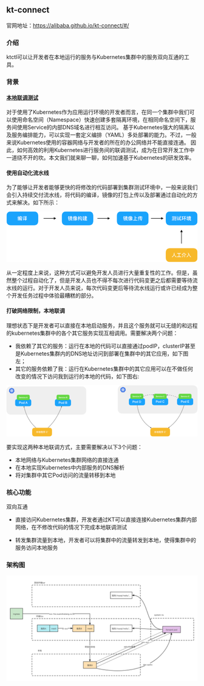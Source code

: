 ## kt-connect

官网地址：https://alibaba.github.io/kt-connect/#/

### 介绍

ktctl可以让开发者在本地运行的服务与Kubernetes集群中的服务双向互通的工具。

### 背景

#### [本地联调测试](https://alibaba.github.io/kt-connect/#/zh-cn/guide/quickstart)

对于使用了Kubernetes作为应用运行环境的开发者而言，在同一个集群中我们可以使用命名空间（Namespace）快速创建多套隔离环境，在相同命名空间下，服务间使用Service的内部DNS域名进行相互访问。 基于Kubernetes强大的隔离以及服务编排能力，可以实现一套定义编排（YAML）多处部署的能力。不过，一般来说Kubernetes使用的容器网络与开发者的所在的办公网络并不能直接连通。 因此，如何高效的利用Kubernetes进行服务间的联调测试，成为在日常开发工作中一道绕不开的坎。本文我们就来聊一聊，如何加速基于Kubernetes的研发效率。

#### 使用自动化流水线

为了能够让开发者能够更快的将修改的代码部署到集群测试环境中，一般来说我们会引入持续交付流水线，将代码的编译，镜像的打包上传以及部署通过自动化的方式来解决。如下所示：

![img](images/local-dev-01.png)

从一定程度上来说，这种方式可以避免开发人员进行大量重复性的工作。但是，虽然整个过程自动化了，但是开发人员也不得不每次进行代码变更之后都需要等待流水线的运行。对于开发人员来说，每次代码变更后等待流水线运行或许已经成为整个开发任务过程中体验最糟糕的部分。

#### 打破网络限制，本地联调

理想状态下是开发者可以直接在本地启动服务，并且这个服务就可以无缝的和远程的kubernetes集群中的各个其它服务实现互相调用。需要解决两个问题：

- 我依赖了其它的服务：运行在本地的代码可以直接通过podIP，clusterIP甚至是Kubernetes集群内的DNS地址访问到部署在集群中的其它应用，如下图左；
- 其它的服务依赖了我：运行在Kubernetes集群中的其它应用可以在不做任何改变的情况下访问我到运行的本地的代码，如下图右:

![img](images/local-dev-02.png)

要实现这两种本地联调方式，主要需要解决以下3个问题：

- 本地网络与Kubernetes集群网络的直接连通
- 在本地实现Kubernetes中内部服务的DNS解析
- 将对集群中其它Pod访问的流量转移到本地

### 核心功能

双向互通

- 直接访问Kubernetes集群，开发者通过KT可以直接连接Kubernetes集群内部网络，在不修改代码的情况下完成本地联调测试

- 转发集群流量到本地，开发者可以将集群中的流量转发到本地，使得集群中的服务访问本地服务

### 架构图

![img](images/image2022-1-27_14-39-49.png)





























